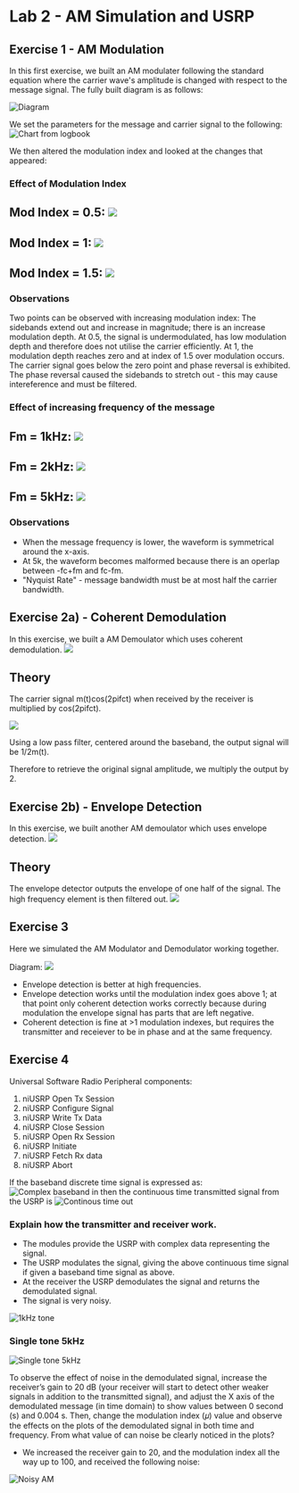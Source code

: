 # Lab 2 - AM Simulation and USRP

## Exercise 1 - AM Modulation
In this first exercise, we built an AM modulater following the standard equation where the carrier wave's amplitude is changed with respect to the message signal. The fully built diagram is as follows:

![Diagram](screenshots/lab2_ex1_diagram.PNG)

We set the parameters for the message and carrier signal to the following:
![Chart from logbook](screenshots/lab2_ex1_values.PNG)

We then altered the modulation index and looked at the changes that appeared:

### Effect of Modulation Index 
Mod Index = 0.5: ![](screenshots/lab2_ex1_mod_index_05.PNG)
--
Mod Index = 1:  ![](screenshots/lab2_ex1_mod_index_1.PNG)
--
Mod Index = 1.5:  ![](screenshots/lab2_ex1_mod_index_15.PNG)
--

### Observations
Two points can be observed with increasing modulation index: The sidebands extend out and increase in magnitude; there is an increase modulation depth. At 0.5, the signal is undermodulated, has low modulation depth and therefore does not utilise the carrier efficiently. At 1, the modulation depth reaches zero and at index of 1.5 over modulation occurs. The carrier signal goes below the zero point and phase reversal is exhibited. The phase reversal caused the sidebands to stretch out - this may cause intereference and must be filtered.

### Effect of increasing frequency of the message
Fm = 1kHz: ![](screenshots/lab2_ex1_AM_1khz.PNG)
--
Fm = 2kHz:  ![](screenshots/lab2_ex1_AM_2khz.PNG	)
--
Fm = 5kHz:  ![](screenshots/lab2_ex1_AM_5khz.PNG	)
--

### Observations
* When the message frequency is lower, the waveform is symmetrical around the x-axis.
* At 5k, the waveform becomes malformed because there is an operlap between -fc+fm and fc-fm.
* "Nyquist Rate" - message bandwidth must be at most half the carrier bandwidth.


## Exercise 2a) - Coherent Demodulation
In this exercise, we built a AM Demoulator which uses coherent demodulation.
![](screenshots/lab2_ex2a_diagram.PNG)

## Theory
The carrier signal m(t)cos(2pifct) when received by the receiver is multiplied by cos(2pifct).

![](screenshots/lab2_maths.PNG)

Using a low pass filter, centered around the baseband, the output signal will be 1/2m(t).

Therefore to retrieve the original signal amplitude, we multiply the output by 2.


## Exercise 2b) - Envelope Detection
In this exercise, we built another AM demoulator which uses envelope detection.
![](screenshots/lab2_ex2b_envelope_diagram.PNG)

## Theory
The envelope detector outputs the envelope of one half of the signal. The high frequency element is then filtered out.
![](screenshots/envelope_detect.gif)

## Exercise 3
Here we simulated the AM Modulator and Demodulator working together.

Diagram:
![](screenshots/lab2_ex3_diagram.PNG)

* Envelope detection is better at high frequencies.
* Envelope detection works until the modulation index goes above 1; at that point only coherent detection works correctly because during modulation the envelope signal has parts that are left negative.
* Coherent detection is fine at >1 modulation indexes, but requires the transmitter and receiever to be in phase and at the same frequency.

## Exercise 4
Universal Software Radio Peripheral components:
1. niUSRP Open Tx Session
2. niUSRP Configure Signal
3. niUSRP Write Tx Data
4. niUSRP Close Session
5. niUSRP Open Rx Session
6. niUSRP Initiate
7. niUSRP Fetch Rx data
8. niUSRP Abort

If the baseband discrete time signal is expressed as:
![Complex baseband in](screenshots/complex_baseband_usrp.PNG)
then the continuous time transmitted signal from the USRP is
![Continous time out](screenshots/continuous_time.PNG)

### Explain how the transmitter and receiver work.
* The modules provide the USRP with complex data representing the signal.
* The USRP modulates the signal, giving the above continuous time signal if given a baseband time signal as above.
* At the receiver the USRP demodulates the signal and returns the demodulated signal.
* The signal is very noisy.

![1kHz tone](./screenshots/lab2_ex4_first.PNG)

### Single tone 5kHz
![Single tone 5kHz](./screenshots/lab2_ex4_5000.PNG)

To observe the effect of noise in the demodulated signal, increase the receiver’s gain to 20
dB (your receiver will start to detect other weaker signals in addition to the transmitted signal), and
adjust the X axis of the demodulated message (in time domain) to show values between 0 second
(s) and 0.004 s. Then, change the modulation index (𝜇) value and observe the effects on the plots
of the demodulated signal in both time and frequency. From what value of can noise be clearly
noticed in the plots?

* We increased the receiver gain to 20, and the modulation index all the way up to 100, and received the following noise:

![Noisy AM](./screenshots/lab2_ex4_noisy.PNG)
